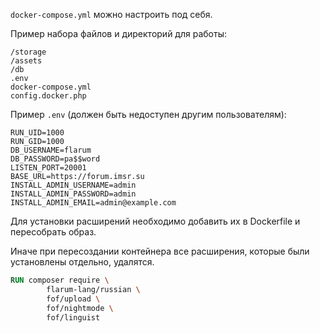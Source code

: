 `docker-compose.yml` можно настроить под себя.

Пример набора файлов и директорий для работы:

```
/storage
/assets
/db
.env
docker-compose.yml
config.docker.php
```

Пример `.env` (должен быть недоступен другим пользователям):

```
RUN_UID=1000
RUN_GID=1000
DB_USERNAME=flarum
DB_PASSWORD=pa$$word
LISTEN_PORT=20001
BASE_URL=https://forum.imsr.su
INSTALL_ADMIN_USERNAME=admin
INSTALL_ADMIN_PASSWORD=admin
INSTALL_ADMIN_EMAIL=admin@example.com
```


Для установки расширений необходимо добавить их в Dockerfile и пересобрать образ.

Иначе при пересоздании контейнера все расширения, которые были установлены отдельно, удалятся.

```dockerfile
RUN composer require \
        flarum-lang/russian \
        fof/upload \
        fof/nightmode \
        fof/linguist
```
